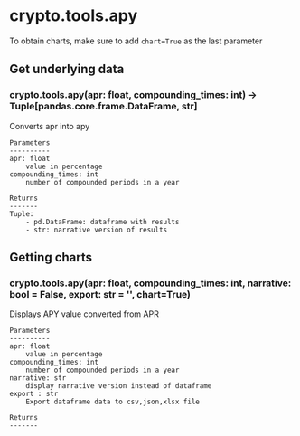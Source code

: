 # crypto.tools.apy

To obtain charts, make sure to add `chart=True` as the last parameter

## Get underlying data 
### crypto.tools.apy(apr: float, compounding_times: int) -> Tuple[pandas.core.frame.DataFrame, str]

Converts apr into apy

    Parameters
    ----------
    apr: float
        value in percentage
    compounding_times: int
        number of compounded periods in a year

    Returns
    -------
    Tuple:
        - pd.DataFrame: dataframe with results
        - str: narrative version of results

## Getting charts 
### crypto.tools.apy(apr: float, compounding_times: int, narrative: bool = False, export: str = '', chart=True)

Displays APY value converted from APR

    Parameters
    ----------
    apr: float
        value in percentage
    compounding_times: int
        number of compounded periods in a year
    narrative: str
        display narrative version instead of dataframe
    export : str
        Export dataframe data to csv,json,xlsx file

    Returns
    -------
